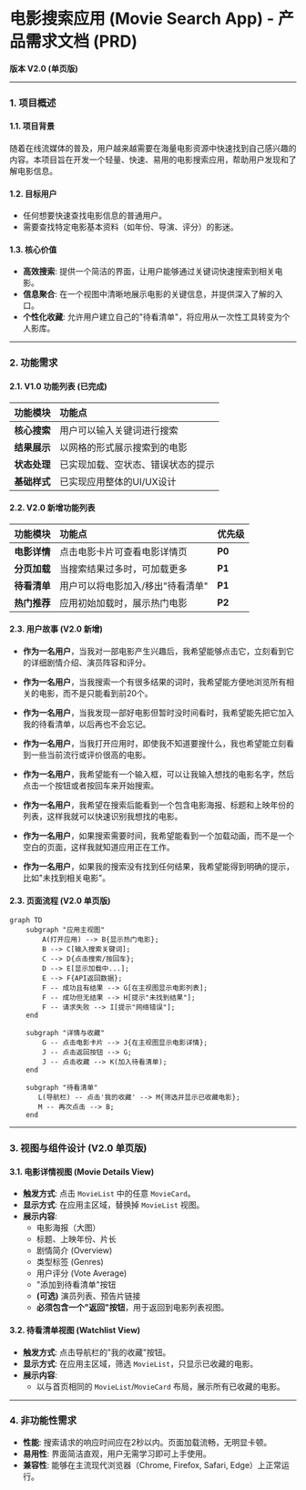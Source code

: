 # 电影搜索应用 (Movie Search App) - 产品需求文档 (PRD)

**版本 V2.0 (单页版)**

---

### 1. 项目概述

#### 1.1. 项目背景
随着在线流媒体的普及，用户越来越需要在海量电影资源中快速找到自己感兴趣的内容。本项目旨在开发一个轻量、快速、易用的电影搜索应用，帮助用户发现和了解电影信息。

#### 1.2. 目标用户
- 任何想要快速查找电影信息的普通用户。
- 需要查找特定电影基本资料（如年份、导演、评分）的影迷。

#### 1.3. 核心价值
- **高效搜索**: 提供一个简洁的界面，让用户能够通过关键词快速搜索到相关电影。
- **信息聚合**: 在一个视图中清晰地展示电影的关键信息，并提供深入了解的入口。
- **个性化收藏**: 允许用户建立自己的"待看清单"，将应用从一次性工具转变为个人影库。

---

### 2. 功能需求

#### 2.1. V1.0 功能列表 (已完成)
| 功能模块 | 功能点 |
| :--- | :--- |
| **核心搜索** | 用户可以输入关键词进行搜索 |
| **结果展示** | 以网格的形式展示搜索到的电影 |
| **状态处理** | 已实现加载、空状态、错误状态的提示 |
| **基础样式** | 已实现应用整体的UI/UX设计 |

#### 2.2. V2.0 新增功能列表

| 功能模块 | 功能点 | 优先级 |
| :--- | :--- | :--- |
| **电影详情** | 点击电影卡片可查看电影详情页 | **P0** |
| **分页加载** | 当搜索结果过多时，可加载更多 | **P1** |
| **待看清单** | 用户可以将电影加入/移出"待看清单" | **P1** |
| **热门推荐** | 应用初始加载时，展示热门电影 | **P2** |

#### 2.3. 用户故事 (V2.0 新增)
- **作为一名用户**，当我对一部电影产生兴趣后，我希望能够点击它，立刻看到它的详细剧情介绍、演员阵容和评分。
- **作为一名用户**，当我搜索一个有很多结果的词时，我希望能方便地浏览所有相关的电影，而不是只能看到前20个。
- **作为一名用户**，当我发现一部好电影但暂时没时间看时，我希望能先把它加入我的待看清单，以后再也不会忘记。
- **作为一名用户**，当我打开应用时，即使我不知道要搜什么，我也希望能立刻看到一些当前流行或评价很高的电影。

- **作为一名用户**，我希望能有一个输入框，可以让我输入想找的电影名字，然后点击一个按钮或者按回车来开始搜索。
- **作为一名用户**，我希望在搜索后能看到一个包含电影海报、标题和上映年份的列表，这样我就可以快速识别我想找的电影。
- **作为一名用户**，如果搜索需要时间，我希望能看到一个加载动画，而不是一个空白的页面，这样我就知道应用正在工作。
- **作为一名用户**，如果我的搜索没有找到任何结果，我希望能得到明确的提示，比如"未找到相关电影"。

#### 2.3. 页面流程 (V2.0 单页版)
```mermaid
graph TD
    subgraph "应用主视图"
        A(打开应用) --> B{显示热门电影};
        B --> C[输入搜索关键词];
        C --> D{点击搜索/按回车};
        D --> E[显示加载中...];
        E --> F{API返回数据};
        F -- 成功且有结果 --> G[在主视图显示电影列表];
        F -- 成功但无结果 --> H[提示"未找到结果"];
        F -- 请求失败 --> I[提示"网络错误"];
    end

    subgraph "详情与收藏"
        G -- 点击电影卡片 --> J{在主视图显示电影详情};
        J -- 点击返回按钮 --> G;
        J -- 点击收藏 --> K(加入待看清单);
    end
    
    subgraph "待看清单"
       L(导航栏) -- 点击'我的收藏' --> M{筛选并显示已收藏电影};
       M -- 再次点击 --> B;
    end
```

---

### 3. 视图与组件设计 (V2.0 单页版)

#### 3.1. 电影详情视图 (Movie Details View)
- **触发方式**: 点击 `MovieList` 中的任意 `MovieCard`。
- **显示方式**: 在应用主区域，替换掉 `MovieList` 视图。
- **展示内容**:
    - 电影海报（大图）
    - 标题、上映年份、片长
    - 剧情简介 (Overview)
    - 类型标签 (Genres)
    - 用户评分 (Vote Average)
    - "添加到待看清单"按钮
    - **(可选)** 演员列表、预告片链接
    - **必须包含一个"返回"按钮**，用于返回到电影列表视图。

#### 3.2. 待看清单视图 (Watchlist View)
- **触发方式**: 点击导航栏的"我的收藏"按钮。
- **显示方式**: 在应用主区域，筛选 `MovieList`，只显示已收藏的电影。
- **展示内容**:
    - 以与首页相同的 `MovieList`/`MovieCard` 布局，展示所有已收藏的电影。

---

### 4. 非功能性需求

- **性能**: 搜索请求的响应时间应在2秒以内。页面加载流畅，无明显卡顿。
- **易用性**: 界面简洁直观，用户无需学习即可上手使用。
- **兼容性**: 能够在主流现代浏览器（Chrome, Firefox, Safari, Edge）上正常运行。 